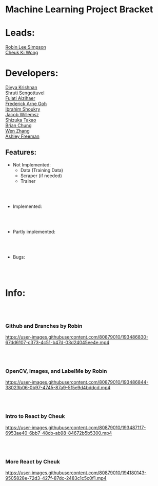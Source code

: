 
# Machine Learning Project Bracket

# Leads:
<ins> Robin Lee Simpson </ins><br />
<ins> Cheuk Ki Wong </ins><br />
# Developers:

<ins> Divya Krishnan </ins><br />
<ins> Shruti Sengottuvel </ins><br />
<ins> Fulati Aizihaer </ins><br />
<ins> Frederick Arne Goh </ins><br />
<ins> Ibrahim Shoukry </ins><br />
<ins> Jacob Willemsz </ins><br />
<ins> Shizuka Takao </ins><br />
<ins> Brian Chung </ins><br />
<ins> Wen Zhang </ins><br />
<ins> Ashley Freeman </ins><br />

## Features:

- Not Implemented:
    - Data (Training Data)
    - Scraper (if needed)
    - Trainer

<br><br>

- Implemented:


<br><br>

- Partly implemented:


<br><br>




- Bugs:


<br><br>

# Info:
<br><br>
### Github and Branches by Robin

https://user-images.githubusercontent.com/80879010/193486830-67dd6107-c373-4c51-b47d-03d24045ee4e.mp4

<br><br>

### OpenCV, Images, and LabelMe by Robin

https://user-images.githubusercontent.com/80879010/193486844-38023b06-0b97-4745-87a9-5f5e9d4bddcd.mp4

<br><br>

### Intro to React by Cheuk

https://user-images.githubusercontent.com/80879010/193487117-6953ae40-6bb7-48cb-ab98-84672b5b5300.mp4

<br><br>

### More React by Cheuk

https://user-images.githubusercontent.com/80879010/194180143-9505828e-72d3-427f-87dc-2483c1c5c0f1.mp4



